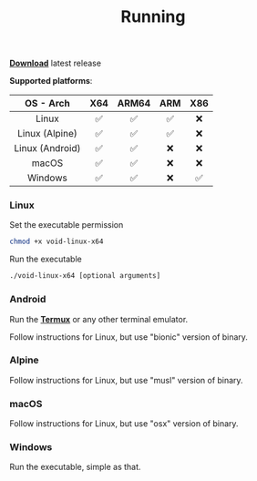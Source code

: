 ﻿---
title: Running
description: Learn how to run Void Proxy
sidebar:
  order: 0
---

[**Download**](https://github.com/caunt/Void/releases/latest/) latest release

**Supported platforms**:

| OS - Arch       | X64      | ARM64    | ARM      | X86      |
|:---------------:|:--------:|:--------:|:--------:|:--------:|
| Linux           | &#x2705; | &#x2705; | &#x2705; | &#x274C; |
| Linux (Alpine)  | &#x2705; | &#x2705; | &#x2705; | &#x274C; |
| Linux (Android) | &#x2705; | &#x2705; | &#x274C; | &#x274C; |
| macOS           | &#x2705; | &#x2705; | &#x274C; | &#x274C; |
| Windows         | &#x2705; | &#x2705; | &#x274C; | &#x2705; |

### Linux

Set the executable permission
```bash
chmod +x void-linux-x64
```

Run the executable
```bash
./void-linux-x64 [optional arguments]
```

### Android

Run the [**Termux**](https://play.google.com/store/apps/details?id=com.termux) or any other terminal emulator.

Follow instructions for Linux, but use "bionic" version of binary.

### Alpine

Follow instructions for Linux, but use "musl" version of binary.

### macOS

Follow instructions for Linux, but use "osx" version of binary.

### Windows

Run the executable, simple as that.